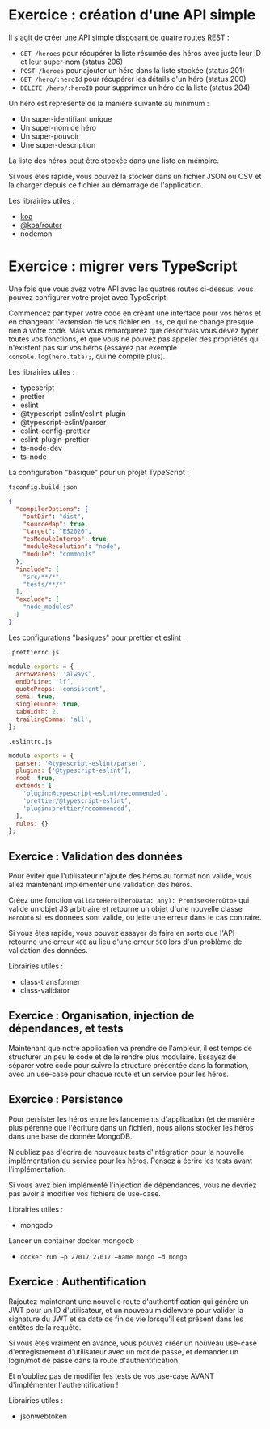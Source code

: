 # Exercice : création d'une API simple

Il s'agit de créer une API simple disposant de quatre routes REST :
* `GET /heroes` pour récupérer la liste résumée des héros avec juste leur ID et leur super-nom (status 206)
* `POST /heroes` pour ajouter un héro dans la liste stockée (status 201)
* `GET /hero/:heroId` pour récupérer les détails d'un héro (status 200)
* `DELETE /hero/:heroID` pour supprimer un héro de la liste (status 204)

Un héro est représenté de la manière suivante au minimum :
* Un super-identifiant unique
* Un super-nom de héro
* Un super-pouvoir
* Une super-description

La liste des héros peut être stockée dans une liste en mémoire.

Si vous êtes rapide, vous pouvez la stocker dans un fichier JSON ou CSV et la charger depuis ce fichier au démarrage de l'application.

Les librairies utiles :
* [koa](https://koajs.com/)
* [@koa/router](https://www.npmjs.com/package/@koa/router)
* nodemon

# Exercice : migrer vers TypeScript

Une fois que vous avez votre API avec les quatres routes ci-dessus, vous pouvez configurer votre projet avec TypeScript.

Commencez par typer votre code en créant une interface pour vos héros et en changeant l'extension de vos fichier en `.ts`, ce qui ne change presque rien à votre code. Mais vous remarquerez que désormais vous devez typer toutes vos fonctions, et que vous ne pouvez pas appeler des propriétés qui n'existent pas sur vos héros (essayez par exemple `console.log(hero.tata);`, qui ne compile plus).

Les librairies utiles :
* typescript
* prettier
* eslint
* @typescript-eslint/eslint-plugin
* @typescript-eslint/parser
* eslint-config-prettier
* eslint-plugin-prettier
* ts-node-dev
* ts-node

La configuration "basique" pour un projet TypeScript :

`tsconfig.build.json`
```json
{
  "compilerOptions": {
    "outDir": "dist",
    "sourceMap": true,
    "target": "ES2020",
    "esModuleInterop": true,
    "moduleResolution": "node",
    "module": "commonJs"
  },
  "include": [
    "src/**/*",
    "tests/**/*"
  ],
  "exclude": [
    "node_modules"
  ]
}
```

Les configurations "basiques" pour prettier et eslint :

`.prettierrc.js`
```javascript
module.exports = {
  arrowParens: 'always’,
  endOfLine: 'lf’,
  quoteProps: 'consistent’,
  semi: true,
  singleQuote: true,
  tabWidth: 2,
  trailingComma: 'all',
};
```

`.eslintrc.js`
```javascript
module.exports = {
  parser: '@typescript-eslint/parser’,
  plugins: ['@typescript-eslint’],
  root: true,
  extends: [
    'plugin:@typescript-eslint/recommended’,
    'prettier/@typescript-eslint’,
    'plugin:prettier/recommended’,
  ],
  rules: {}
};
```

## Exercice : Validation des données

Pour éviter que l'utilisateur n'ajoute des héros au format non valide, vous allez maintenant implémenter une validation des héros.

Créez une fonction `validateHero(heroData: any): Promise<HeroDto>` qui valide un objet JS arbitraire et retourne un objet d'une nouvelle classe `HeroDto` si les données sont valide, ou jette une erreur dans le cas contraire.

Si vous êtes rapide, vous pouvez essayer de faire en sorte que l'API retourne une erreur `400` au lieu d'une erreur `500` lors d'un problème de validation des données.

Librairies utiles :
* class-transformer
* class-validator

## Exercice : Organisation, injection de dépendances, et tests

Maintenant que notre application va prendre de l'ampleur, il est temps de structurer un peu le code et de le rendre plus modulaire. Essayez de séparer votre code pour suivre la structure présentée dans la formation, avec un use-case pour chaque route et un service pour les héros.

## Exercice : Persistence

Pour persister les héros entre les lancements d'application (et de manière plus pérenne que l'écriture dans un fichier), nous allons stocker les héros dans une base de donnée MongoDB.

N'oubliez pas d'écrire de nouveaux tests d'intégration pour la nouvelle implémentation du service pour les héros. Pensez à écrire les tests avant l'implémentation.

Si vous avez bien implémenté l'injection de dépendances, vous ne devriez pas avoir à modifier vos fichiers de use-case. 

Librairies utiles :
* mongodb

Lancer un container docker mongodb :
* `docker run –p 27017:27017 –name mongo –d mongo`

## Exercice : Authentification

Rajoutez maintenant une nouvelle route d'authentification qui génère un JWT pour un ID d'utilisateur, et un nouveau middleware pour valider la signature du JWT et sa date de fin de vie lorsqu'il est présent dans les entêtes de la requête.

Si vous êtes vraiment en avance, vous pouvez créer un nouveau use-case d'enregistrement d'utilisateur avec un mot de passe, et demander un login/mot de passe dans la route d'authentification.

Et n'oubliez pas de modifier les tests de vos use-case AVANT d'implémenter l'authentification !

Librairies utiles :
* jsonwebtoken
